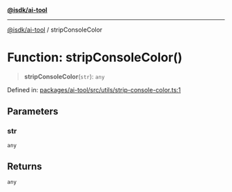 [**@isdk/ai-tool**](../README.md)

***

[@isdk/ai-tool](../globals.md) / stripConsoleColor

# Function: stripConsoleColor()

> **stripConsoleColor**(`str`): `any`

Defined in: [packages/ai-tool/src/utils/strip-console-color.ts:1](https://github.com/isdk/ai-tool.js/blob/c084189f913fb955b91b492de68bd07ce78f8c82/src/utils/strip-console-color.ts#L1)

## Parameters

### str

`any`

## Returns

`any`
